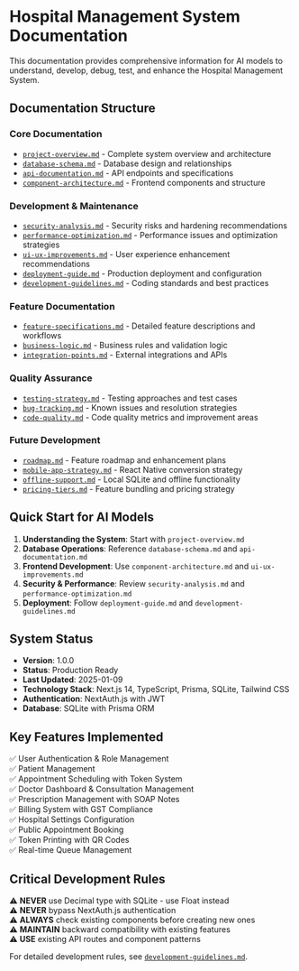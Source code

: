 # Hospital Management System Documentation

This documentation provides comprehensive information for AI models to understand, develop, debug, test, and enhance the Hospital Management System.

## Documentation Structure

### Core Documentation
- [`project-overview.md`](./project-overview.md) - Complete system overview and architecture
- [`database-schema.md`](./database-schema.md) - Database design and relationships
- [`api-documentation.md`](./api-documentation.md) - API endpoints and specifications
- [`component-architecture.md`](./component-architecture.md) - Frontend components and structure

### Development & Maintenance
- [`security-analysis.md`](./security-analysis.md) - Security risks and hardening recommendations
- [`performance-optimization.md`](./performance-optimization.md) - Performance issues and optimization strategies
- [`ui-ux-improvements.md`](./ui-ux-improvements.md) - User experience enhancement recommendations
- [`deployment-guide.md`](./deployment-guide.md) - Production deployment and configuration
- [`development-guidelines.md`](./development-guidelines.md) - Coding standards and best practices

### Feature Documentation
- [`feature-specifications.md`](./feature-specifications.md) - Detailed feature descriptions and workflows
- [`business-logic.md`](./business-logic.md) - Business rules and validation logic
- [`integration-points.md`](./integration-points.md) - External integrations and APIs

### Quality Assurance
- [`testing-strategy.md`](./testing-strategy.md) - Testing approaches and test cases
- [`bug-tracking.md`](./bug-tracking.md) - Known issues and resolution strategies
- [`code-quality.md`](./code-quality.md) - Code quality metrics and improvement areas

### Future Development
- [`roadmap.md`](./roadmap.md) - Feature roadmap and enhancement plans
- [`mobile-app-strategy.md`](./mobile-app-strategy.md) - React Native conversion strategy
- [`offline-support.md`](./offline-support.md) - Local SQLite and offline functionality
- [`pricing-tiers.md`](./pricing-tiers.md) - Feature bundling and pricing strategy

## Quick Start for AI Models

1. **Understanding the System**: Start with `project-overview.md`
2. **Database Operations**: Reference `database-schema.md` and `api-documentation.md`
3. **Frontend Development**: Use `component-architecture.md` and `ui-ux-improvements.md`
4. **Security & Performance**: Review `security-analysis.md` and `performance-optimization.md`
5. **Deployment**: Follow `deployment-guide.md` and `development-guidelines.md`

## System Status

- **Version**: 1.0.0
- **Status**: Production Ready
- **Last Updated**: 2025-01-09
- **Technology Stack**: Next.js 14, TypeScript, Prisma, SQLite, Tailwind CSS
- **Authentication**: NextAuth.js with JWT
- **Database**: SQLite with Prisma ORM

## Key Features Implemented

✅ User Authentication & Role Management  
✅ Patient Management  
✅ Appointment Scheduling with Token System  
✅ Doctor Dashboard & Consultation Management  
✅ Prescription Management with SOAP Notes  
✅ Billing System with GST Compliance  
✅ Hospital Settings Configuration  
✅ Public Appointment Booking  
✅ Token Printing with QR Codes  
✅ Real-time Queue Management  

## Critical Development Rules

⚠️ **NEVER** use Decimal type with SQLite - use Float instead  
⚠️ **NEVER** bypass NextAuth.js authentication  
⚠️ **ALWAYS** check existing components before creating new ones  
⚠️ **MAINTAIN** backward compatibility with existing features  
⚠️ **USE** existing API routes and component patterns  

For detailed development rules, see [`development-guidelines.md`](./development-guidelines.md).
